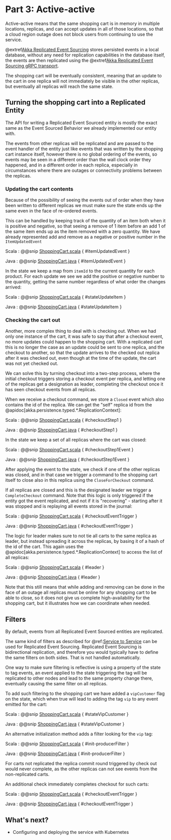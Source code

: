# Part 3: Active-active

Active-active means that the same shopping cart is in memory in multiple locations, replicas, and can accept updates
in all of those locations, so that a cloud region outage does not block users from continuing to use the service.  

@extref[Akka Replicated Event Sourcing](akka:typed/replicated-eventsourcing.html) stores persisted events in a local database,
without any need for replication capabilities in the database itself, the events are then replicated using the @extref[Akka Replicated Event Sourcing gRPC transport](akka-projection:grpc-replicated-event-sourcing-transport.html).

The shopping cart will be eventually consistent, meaning that an update to the cart in one replica will not immediately
be visible in the other replicas, but eventually all replicas will reach the same state. 

## Turning the shopping cart into a Replicated Entity

The API for writing a Replicated Event Sourced entity is mostly the exact same as the Event Sourced Behavior we already
implemented our entity with. 

The events from other replicas will be replicated and are passed to the event handler of the entity
just like events that was written by the shopping cart instance itself, however there is no global ordering of the events, 
so events may be seen in a different order than the wall clock order they happened, and in a different order in each replica, 
especially in circumstances where there are outages or connectivity problems between the replicas.

### Updating the cart contents

Because of the possibility of seeing the events out of order when they have been written to different replicas we must
make sure the state ends up the same even in the face of re-ordered events. 

This can be handled by keeping track of the quantity of an item both when it is positive and negative, so that seeing
a remove of 1 item before an add 1 of the same item ends up as the item removed with a zero quantity. We have already
represented add and remove as a negative or positive number in the `ItemUpdatedEvent`

Scala
:  @@snip [ShoppingCart.scala](/samples/replicated/shopping-cart-service-scala/src/main/scala/shopping/cart/ShoppingCart.scala) { #itemUpdatedEvent }

Java
:  @@snip [ShoppingCart.java](/samples/replicated/shopping-cart-service-java/src/main/java/shopping/cart/ShoppingCart.java) { #itemUpdatedEvent }

In the state we keep a map from `itemId` to the current quantity for each product. For each update we see we add the positive or negative
number to the quantity, getting the same number regardless of what order the changes arrived:

Scala
:  @@snip [ShoppingCart.scala](/samples/replicated/shopping-cart-service-scala/src/main/scala/shopping/cart/ShoppingCart.scala) { #stateUpdateItem }

Java
:  @@snip [ShoppingCart.java](/samples/replicated/shopping-cart-service-java/src/main/java/shopping/cart/ShoppingCart.java) { #stateUpdateItem }


### Checking the cart out

Another, more complex thing to deal with is checking out. When we had only one instance of the cart, it was safe to say that
after a checkout event, no more updates could happen to the shopping cart. With a replicated cart this is no longer the case
as an update could be sent to one replica, and the checkout to another, so that the update arrives to the checked out replica
after it was checked out, even though at the time of the update, the cart was not yet checked out.

We can solve this by turning checkout into a two-step process, where the initial checkout triggers storing a checkout event
per replica, and letting one of the replicas get a designation as leader, completing the checkout once it has seen checkout
events from all replicas.

When we receive a checkout command, we store a `Closed` event which also contains the id of the replica. We can get the "self" replica id
from the @apidoc[akka.persistence.typed.*.ReplicationContext]:

Scala
:  @@snip [ShoppingCart.scala](/samples/replicated/shopping-cart-service-scala/src/main/scala/shopping/cart/ShoppingCart.scala) { #checkoutStep1 }

Java
:  @@snip [ShoppingCart.java](/samples/replicated/shopping-cart-service-java/src/main/java/shopping/cart/ShoppingCart.java) { #checkoutStep1 }


In the state we keep a set of all replicas where the cart was closed:

Scala
:  @@snip [ShoppingCart.scala](/samples/replicated/shopping-cart-service-scala/src/main/scala/shopping/cart/ShoppingCart.scala) { #checkoutStep1Event }

Java
:  @@snip [ShoppingCart.java](/samples/replicated/shopping-cart-service-java/src/main/java/shopping/cart/ShoppingCart.java) { #checkoutStep1Event }


After applying the event to the state, we check if one of the other replicas was closed, and in that case we trigger a command to
the shopping cart itself to close also in this replica using the `CloseForCheckout` command. 

If all replicas are closed and this is the designated leader we trigger a `CompleteCheckout` command. Note that this logic
is only triggered if the entity got the event replicated, and not if it is "recovering" - starting after it was stopped and 
is replaying all events stored in the journal: 

Scala
:  @@snip [ShoppingCart.scala](/samples/replicated/shopping-cart-service-scala/src/main/scala/shopping/cart/ShoppingCart.scala) { #checkoutEventTrigger }

Java
:  @@snip [ShoppingCart.java](/samples/replicated/shopping-cart-service-java/src/main/java/shopping/cart/ShoppingCart.java) { #checkoutEventTrigger }

The logic for leader makes sure to not tie all carts to the same replica as leader, but instead spreading it across the replicas, by basing it of a hash of the id of the cart.
This again uses the @apidoc[akka.persistence.typed.*.ReplicationContext] to access the list of all replicas:

Scala
:  @@snip [ShoppingCart.scala](/samples/replicated/shopping-cart-service-scala/src/main/scala/shopping/cart/ShoppingCart.scala) { #leader }

Java
:  @@snip [ShoppingCart.java](/samples/replicated/shopping-cart-service-java/src/main/java/shopping/cart/ShoppingCart.java) { #leader }


Note that this still means that while adding and removing can be done in the face of an outage all replicas must be online 
for any shopping cart to be able to close, so it does not give us complete high-availability for the shopping cart, 
but it illustrates how we can coordinate when needed.


## Filters

By default, events from all Replicated Event Sourced entities are replicated.

The same kind of filters as described for @ref:[Service to Service](2-service-to-service.md#filters) can be used for
Replicated Event Sourcing. Replicated Event Sourcing is bidirectional replication, and therefore you would typically 
have to define the same filters on both sides. That is not handled automatically. 

One way to make sure filtering is reflective is using a property of the state to tag events, an event applied to the 
state triggering the tag will be replicated to other nodes and lead to the same property change there, eventually 
causing the same filter on all replicas.

To add such filtering to the shopping cart we have added a `vipCustomer` flag on the state, which when true
will lead to adding the tag `vip` to any event emitted for the cart:

Scala
:  @@snip [ShoppingCart.scala](/samples/replicated/shopping-cart-service-scala/src/main/scala/shopping/cart/ShoppingCart.scala) { #stateVipCustomer }

Java
:  @@snip [ShoppingCart.java](/samples/replicated/shopping-cart-service-java/src/main/java/shopping/cart/ShoppingCart.java) { #stateVipCustomer }


An alternative initialization method adds a filter looking for the `vip` tag: 

Scala
:  @@snip [ShoppingCart.scala](/samples/replicated/shopping-cart-service-scala/src/main/scala/shopping/cart/ShoppingCart.scala) { #init-producerFilter }

Java
:  @@snip [ShoppingCart.java](/samples/replicated/shopping-cart-service-java/src/main/java/shopping/cart/ShoppingCart.java) { #init-producerFilter }

For carts not replicated the replica commit round triggered by check out would never complete, as the other 
replicas can not see events from the non-replicated carts. 

An additional check immediately completes checkout for such carts:

Scala
:  @@snip [ShoppingCart.scala](/samples/replicated/shopping-cart-service-scala/src/main/scala/shopping/cart/ShoppingCart.scala) { #checkoutEventTrigger }

Java
:  @@snip [ShoppingCart.java](/samples/replicated/shopping-cart-service-java/src/main/java/shopping/cart/ShoppingCart.java) { #checkoutEventTrigger }


## What's next?

* Configuring and deploying the service with Kubernetes